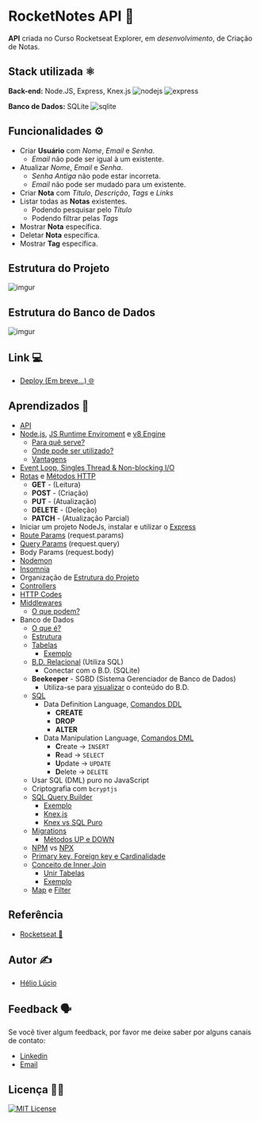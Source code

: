 
# RocketNotes API 📝

**API** criada no Curso Rocketseat Explorer, em *desenvolvimento*, de Criação de Notas.

## Stack utilizada ⚛️
**Back-end:** Node.JS, Express, Knex.js
![nodejs](https://img.shields.io/badge/Node.js-43853D?style=for-the-badge&logo=node.js&logoColor=white)
![express](https://img.shields.io/badge/Express.js-404D59?style=for-the-badge)

**Banco de Dados:** SQLite
![sqlite](https://img.shields.io/badge/SQLite-07405E?style=for-the-badge&logo=sqlite&logoColor=white)

## Funcionalidades ⚙️
- Criar **Usuário** com *Nome*, *Email* e *Senha*.
    - *Email* não pode ser igual à um existente.
- Atualizar *Nome*, *Email* e *Senha*.
    - *Senha Antiga* não pode estar incorreta.
    - *Email* não pode ser mudado para um existente.
- Criar **Nota** com *Título*, *Descrição*, *Tags* e *Links*
- Listar todas as **Notas** existentes.
    - Podendo pesquisar pelo *Título*
    - Podendo filtrar pelas *Tags*
- Mostrar **Nota** específica.
- Deletar **Nota** específica.
- Mostrar **Tag** específica.


## Estrutura do Projeto
![imgur](https://i.imgur.com/KbzzU47.png)


## Estrutura do Banco de Dados
![imgur](https://i.imgur.com/TqHIh5A.png)


## Link 💻
- [Deploy (Em breve...) 🌐 ]()


## Aprendizados 📖

- [API](https://i.imgur.com/EKqM0KB.png)
- [Node.js](https://i.imgur.com/v4amnA8.png), [JS Runtime Enviroment](https://i.imgur.com/f4mfZs8.png) e [v8 Engine](https://i.imgur.com/H2SUwdY.png)
    - [Para quê serve?](https://i.imgur.com/5CleC2R.png)
    - [Onde pode ser utilizado?](https://i.imgur.com/Njdez9w.png)
    - [Vantagens](https://i.imgur.com/z4bHgl7.png)
- [Event Loop, Singles Thread & Non-blocking I/O](https://i.imgur.com/SoHZl27.png)
- [Rotas](https://i.imgur.com/VuZvgUi.png) e [Métodos HTTP](https://i.imgur.com/veErrBc.png)
    - **GET** - (Leitura)
    - **POST** - (Criação)
    - **PUT** - (Atualização)
    - **DELETE** - (Deleção)
    - **PATCH** - (Atualização Parcial)
- Iniciar um projeto NodeJs, instalar e utilizar o [Express](https://www.npmjs.com/package/express)
- [Route Params](https://i.imgur.com/JrX9rl8.png) (request.params)
- [Query Params](https://i.imgur.com/q5m88Og.png) (request.query)
- Body Params (request.body)
- [Nodemon](https://www.npmjs.com/package/nodemon)
- [Insomnia](https://i.imgur.com/WLd4deU.png)
- Organização de [Estrutura do Projeto](https://i.imgur.com/KbzzU47.png)
- [Controllers](https://i.imgur.com/NL8bnRq.png)
- [HTTP Codes](https://1.bp.blogspot.com/-l4ENbjEoXDw/XD9PPNWIxmI/AAAAAAAAV5M/uVEboPRHjjEKvQ4KOHWpOiGwduqGVNFtACLcBGAs/s1600/statuscode.png)
- [Middlewares](https://i.imgur.com/Hb2H7vK.png)
    - [O que podem?](https://i.imgur.com/bzfCX60.png)
- Banco de Dados
    - [O que é?](https://i.imgur.com/bmHG1J8.png)
    - [Estrutura](https://i.imgur.com/s8PNKg5.png)
    - [Tabelas](https://i.imgur.com/dTBHCby.png)
        - [Exemplo](https://i.imgur.com/JQRgh6E.png)
    - [B.D. Relacional](https://i.imgur.com/QqB03US.png) (Utiliza SQL)
        - Conectar com o B.D. (SQLite)
    - **Beekeeper** - SGBD (Sistema Gerenciador de Banco de Dados)
        - Utiliza-se para [visualizar](https://i.imgur.com/H3sONip.png) o conteúdo do B.D.
    - [SQL](https://i.imgur.com/BrFwaem.png)
        - Data Definition Language, [Comandos DDL](https://i.imgur.com/VQ6Lbp4.png)
            - **CREATE**
            - **DROP**
            - **ALTER**
        - Data Manipulation Language, [Comandos DML](https://i.imgur.com/K6DdiRn.png)
            - **C**reate -> `INSERT`
            - **R**ead -> `SELECT`
            - **U**pdate -> `UPDATE`
            - **D**elete -> `DELETE`
    - Usar SQL (DML) puro no JavaScript
    - Criptografia com `bcryptjs`
    - [SQL Query Builder](https://i.imgur.com/14fmqjL.png)
        - [Exemplo](https://i.imgur.com/nLBm296.png)
        - [Knex.js](https://www.npmjs.com/package/knex)
        - [Knex vs SQL Puro](blob:https://imgur.com/b6e92281-0f2b-499e-a556-85710c9b0dc5)
    - [Migrations](https://i.imgur.com/T1N80Kr.png)
        - [Métodos UP e DOWN](https://i.imgur.com/FOXmukI.png)
    - [NPM](https://i.imgur.com/oXabzEX.png) vs [NPX](https://i.imgur.com/Ipt7ZPs.png)
    - [Primary key, Foreign key e Cardinalidade](https://i.imgur.com/Wpvqd47.png) 
    - [Conceito de Inner Join](https://i.imgur.com/PefXBYq.png)
        - [Unir Tabelas](https://i.imgur.com/Trm8SC8.png)
        - [Exemplo](https://i.imgur.com/wx18SB6.png)
    - [Map](https://i.imgur.com/9itgKtJ.png) e [Filter](https://i.imgur.com/nsKNgCm.png)


## Referência

 - [Rocketseat 🚀](https://www.rocketseat.com.br/)
## Autor ✍️

- [Hélio Lúcio](https://www.linkedin.com/in/heliolj/)


## Feedback 🗣️

Se você tiver algum feedback, por favor me deixe saber por alguns canais de contato:

- [Linkedin](https://www.linkedin.com/in/heliolj/)
- [Email](mailto:helio.lucio.jr@hotmail.com)


## Licença 👨‍💼

[![MIT License](https://img.shields.io/badge/License-MIT-green.svg)](https://github.com/helioLJ/rocket-notes/blob/main/LICENSE)